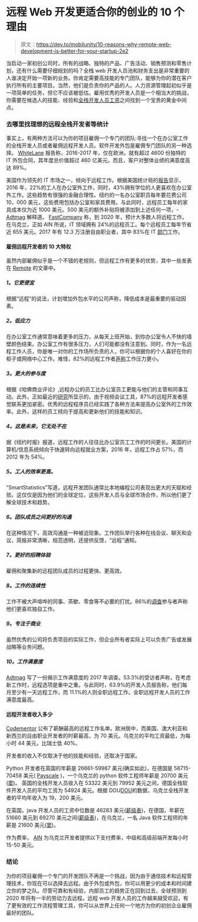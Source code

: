# 远程 Web 开发更适合你的创业的 10 个理由

> 原文：<https://dev.to/mobilunity/10-reasons-why-remote-web-development-is-better-for-your-startup-2e2>

当启动一家初创公司时，所有的战略、独特的产品、广告活动、销售预测和零售计划，还有什么需要仔细规划的吗？全栈 web 开发人员池和财务支出是非常重要的人谁决定开始一项新的业务。你肯定需要高技能的专门团队，能够为你的潜在客户执行所有的主要项目。当然，他们是负责你的产品的人。人力资源管理起初似乎是一项简单的任务，但它不应该被低估。雇用优秀的开发人员是一个相当大的挑战，你需要在候选人的技能、经验和[全栈开发人员工资](https://mobilunity.com/blog/average-full-stack-javascript-developer-salary/)之间找到一个宝贵的黄金中间点。

### 去哪里找理想的远程全栈开发者等统计

事实上，有两种方法可以为你的项目雇佣一个专门的团队:寻找一个在办公室工作的全栈开发人员或者雇佣远程开发人员。软件开发外包是雇佣专门团队的另一种选择。 [WhiteLane](http://whitelane.com/2017/02/20162017-european-it-outsourcing-results-published/) 报告称，2016-2017 年，仅在欧洲，就有超过 4600 份独特的 IT 外包合同，其年度总价值超过 460 亿美元。而且，客户对整体业绩的满意度高达 89%。

美国作为领先的 IT 市场之一，倾向于远程工作。根据美国统计局的[报告](https://www.bls.gov/news.release/pdf/atus.pdf)显示，2016 年，22%的工人在办公室外工作，同时，43%拥有学位的人更喜欢在办公室外工作。这些趋势有很强的金融合理性。纽约的一名办公室职员每年要花费公司 10，000 美元，这些费用包括办公室和家具费用。与此同时，远程员工每年的家具成本仅为近 1000 美元。500 美元的额外补贴将被添加到上述任何一项，- [Adtmag](https://adtmag.com/articles/2017/04/17/remote-developers.aspx) 解释道。 [FastCompany](https://www.fastcompany.com/3034286/will-half-of-people-be-working-remotely-by-2020) 称，到 2020 年，预计大多数人将远程工作。在乌克兰，正如 AIN 所说，IT 领域拥有 24%的远程员工。每个远程员工每年节省近 655 美元。2017 年有 12.3 万注册自由职业者，其中 83%在 IT [部门](https://ain.ua/2017/03/22/kak-izmenilsya-frilans-v-ukraine-za-5-let-konkurenciya-specialnosti-rejty)工作。

#### 雇佣远程开发者的 10 大特权

虽然内部雇佣似乎是一个不错的老规则，但远程工作有更多的优势，其中一些发表在 [Remote](https://remote.co/10-stats-about-remote-work/) 的文章中。

##### 1。它更便宜

根据“远程”的说法，计划增加外包水平的公司声称，降低成本是最重要的驱动因素。

##### 2。低应力

在办公室工作通常意味着更多的压力，从每天上班开始，到你办公室令人不快的墙壁颜色结束。办公室工作有很多压力，人们可能都没有注意到。同时，作为一名远程工作人员，你是唯一对你的工作场所负责的人，你可以根据你的个人喜好在你的柜子或网络中心工作。难怪，82%的远程工作者[声称](https://www.slideshare.net/PGi/state-of-telecommuting-2014-pgi-report/1)工作压力更小。

##### 3。更大的参与度

根据《哈佛商业评论》,远程办公的员工比办公室员工更能与他们的主管和同事互动。此外，正如最近的[研究](https://www.globalrewardsolutions.com/engage-remote-workers-with-rewards-and-incentives/)所显示的，由于视频会议工具，87%的远程开发者感觉联系更加紧密。优秀的远程程序员已经实践了各种方法来提高办公室外的工作效率。此外，这样的员工倾向于提高和更新他们的技能和知识。

##### 4。这是未来，它无处不在

据《纽约时报》报道，远程工作的人往往比办公室员工工作的时间更长。美国的计算机/信息系统倾向于快速转向远程就业方案，2016 年，远程工作占 57%，而 2012 年为 54%。

##### 5。工人的效率更高。

“SmartStatistics”写道，远程开发团队通常比本地编程公司表现出更大的天赋和经验。这仅仅是因为他们的全球定位，这些开发人员与全球市场合作，所以他们更了解全球技术和趋势。

##### 6。团队成员之间更好的沟通

在这种情况下，高效沟通是一种被迫现象。工作团队举行各种在线会议、聊天和会议，简报非常清晰，规范透明，还提供反馈，“远程”通知。

##### 7。更好的招聘体验

雇佣和聚集新的远程团队成员的过程更快、更高效。

##### 8。工作的连续性

工作不被大声喧哗的同事、茶歇、零食等不必要的打扰。86%的[调查](https://www.surepayroll.com/resources/blog/productivity-prohibitors-how-to-stop-them-in-their-tracks)参与者声称他们更喜欢独自工作。

##### 9。专注于商业

虽然优秀的公司将负责项目的实际工作，但企业所有者实际上可以负责广告或发展战略等业务问题。

##### 10。工作满意度

[Adtmag](https://adtmag.com/articles/2017/04/17/remote-developers.aspx) 写了一份揭示工作满意度的 2017 年调查。53.3%的受访者声称，在考虑新工作时，远程选项是重中之重。与此同时，63.9%的开发人员报告称，他们每月至少有一天远程工作，而 11.1%的人则全职远程工作。全职远程开发人员的工作满意度最高。

#### 远程开发者收入多少

[Codementor](https://www.codementor.io/blog/how-much-do-freelance-developers-cost-around-the-world-2626eu0rzy) 公布了薪酬最高的远程工作名单。欧洲居中，而美国、澳大利亚和新西兰的自由职业开发者的时薪最高，为 70 美元。乌克兰的平均工资最低，为每小时 44 美元，比瑞士低 40%。

开发者的收入不仅取决于他的技能和经验，还取决于国家。

Python 开发者在英国的年薪是 26661-59987 美元(确实如此)，在德国是 58715-70458 美元( [Payscale](https://www.payscale.com/research/DE/Skill=Python/Salary#by_Job) )，一个乌克兰的 python 软件工程师年薪是 20700 美元([窦](https://dou.ua/lenta/articles/salary-report-june-july-2017/?from=salaries))。
英国的全栈开发人员收入在 53322 美元到 79952 美元之间，德国全栈软件开发人员的平均工资为 54924 美元。根据 DOU[DOU](https://dou.ua/lenta/articles/salary-report-june-july-2017/?from=salaries)的数据，乌克兰全栈开发者的平均年收入为 19，200 美元。

在英国，java 开发人员的工资中位数是 46283 美元([薪级表](https://www.payscale.com/research/UK/Job=Java_Developer/Salary))，在德国，年薪在 51660 美元到 69270 美元之间([薪级表](https://www.payscale.com/research/DE/Skill=Java/Salary#by_Job))，在乌克兰，一名 Java 软件工程师的年薪是 21600 美元([窦](https://dou.ua/lenta/articles/salary-report-june-july-2017/?from=salaries))。

作为费率， [AIN](https://ain.ua/2017/03/22/kak-izmenilsya-frilans-v-ukraine-za-5-let-konkurenciya-specialnosti-rejty) 为乌克兰开发者提供以下支付费率，中级和高级前端开发每小时 15-50 美元。

### 结论

为你的项目雇佣一个专门的开发团队不再是一个挑战，因为由于通信技术和远程管理技术，你现在可以选择去远程。由于外包或外包，你可以用更少的成本和时间建立你的梦之队。尽管可靠和有经验，内部员工的趋势正在回到过去，全球预测到 2020 年将有一半的劳动力去远程。远程 web 开发人员的工作越来越受欢迎，有了更有效的工作流程管理工具，你可以从世界上任何一个地方为你的初创企业雇佣最好的团队。